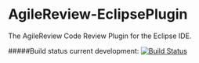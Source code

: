 AgileReview-EclipsePlugin
=========================
The AgileReview Code Review Plugin for the Eclipse IDE.

#####Build status
current development: [![Build Status](https://travis-ci.org/AgileReview-Project/AgileReview-EclipsePlugin.svg?branch=master)](https://travis-ci.org/AgileReview-Project/AgileReview-EclipsePlugin)

